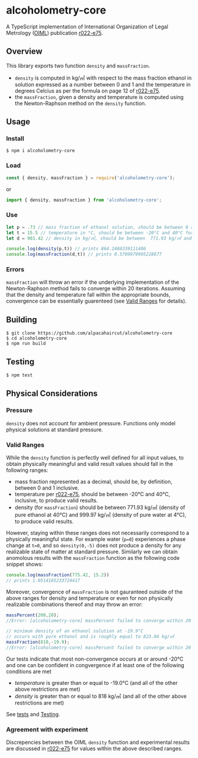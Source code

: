 # alcoholometry-core

A TypeScript implementation of International Organization of Legal Metrology ([OIML](https://www.oiml.org])) publication [r022-e75](https://www.oiml.org/en/files/pdf_r/r022-e75.pdf).

## Overview

This library exports two function `density` and `massFraction`.
- `density` is computed in kg/㎥ with respect to the mass fraction ethanol in solution expressed as a number between 0 and 1 and the temperature in degrees Celcius as per the formula on page 12 of 
[r022-e75](https://www.oiml.org/en/files/pdf_r/r022-e75.pdf).
- the `massFraction`, given a density and temperature is computed using the Newton-Raphson method on the `density` function. 


## Usage
### Install
````shell
$ npm i alcoholometry-core
````
### Load
````TypeScript
const { density, massFraction } = require('alcoholometry-core');
````
or
````TypeScript
import { density, massFraction } from 'alcoholometry-core';
````
### Use
````TypeScript
let p = .73 // mass fraction of ethanol solution, should be between 0 and 1, inclusive
let t = 15.5 // temperature in °C, should be between -20°C and 40°C for formula to be valid
let d = 901.42 // density in kg/㎥, should be between  771.93 kg/㎥ and 999.97 kg/㎥ for result to be valid

console.log(density(p,t)) // prints 864.2486339111406
console.log(massFraction(d,t)) // prints 0.5709979995228677
````
### Errors
`massFraction` will throw an error if the underlying implementation of the Newton-Raphson method fails to converge within 20 iterations. Assuming that the density and temperature fall within the appropriate bounds, convergence can be essentially guarenteed (see [Valid Ranges](#valid-ranges) for details).  


## Building
````shell
$ git clone https://github.com/alpacahaircut/alcoholometry-core
$ cd alcoholometry-core
$ npm run build
````
## Testing
```bash
$ npm test
```


## Physical Considerations
### Pressure
`density` does not account for ambient pressure. Functions only model physical solutions at standard pressure. 

### Valid Ranges
While the `density` function is perfectly well defined for all input values, to obtain physically meaningful and valid result values should fall in the following ranges:

 - mass fraction represented as a decimal, should be, by definition, between 0 and 1 inclusive. 
 - temperature per [r022-e75](https://www.oiml.org/en/files/pdf_r/r022-e75.pdf), should be between -20°C and 40°C, inclusive, to produce valid results.
 - density (for `massFraction`) should be between 771.93 kg/㎥ (density of pure ethanol at 40°C) and 999.97 kg/㎥ (density of pure water at 4°C), to produce valid results.
 
 However, staying within these ranges does not necessarily correspond to a physically meaningful state. For example water (`p=0`) experiences a phase change at `t=0`, and so `density(0,-5)` does not produce a density for any realizable state of matter at standard pressure. Similarly we can obtain anomolous results with the `massFraction` function as the following code snippet shows:
 
 ````TypeScript
 console.log(massFraction(775.42, 15.2)) 
 // prints 1.0514165233724417
 ```` 
 Moreover, convergence of `massFraction` is not gauranteed outside of the above ranges for density and temperature or even for non physically realizable combinations thereof and may throw an error:
 ````TypeScript
 massPercent(200,20);
 //Error: [alcoholometry-core] massPercent failed to converge within 20 steps. Are d and t in the appropriate ranges? See https://github.com/alpacahaircut/alcoholometry-core#README.md for details.
 ````
 ````TypeScript
 // minimum density of an ethanol solution at -19.9°C 
 // occurs with pure ethanol and is roughly equal to 823.04 kg/㎥
 massFraction(810,-19.9);
 //Error: [alcoholometry-core] massPercent failed to converge within 20 steps. Are d and t in the appropriate ranges? See https://github.com/alpacahaircut/alcoholometry-core#README.md for details.
 ````
Our tests indicate that most non-convergence occurs at or around -20°C and one can be confident in congvergence if at least one of the following conditions are met
- <var>temperature</var> is greater than or equal to -19.0°C (and all of the other above restrictions are met)
- <var>density</var> is greater than or equal to 818 kg/㎥ (and all of the other above restrictions are met)

See [tests](https://github.com/alpacahaircut/alcoholometry-core/tree/master/test) and [Testing](#testing).

### Agreement with experiment
Discrepencies between the OIML `density` function and experimental results are discussed in [r022-e75](https://www.oiml.org/en/files/pdf_r/r022-e75.pdf) for values within the above described ranges.






